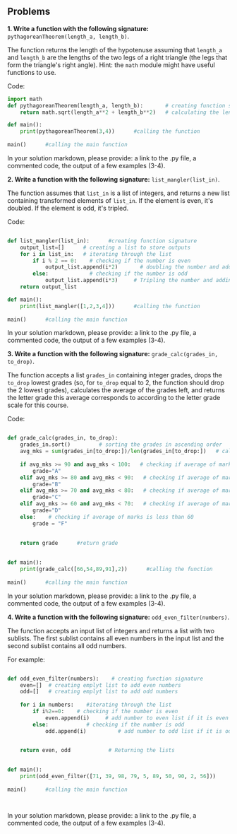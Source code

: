 
## Problems

**1. Write a function with the following signature:** `pythagoreanTheorem(length_a, length_b)`.

The function returns the length of the hypotenuse assuming that `length_a` and `length_b` are the lengths of the two legs of a right triangle (the legs that form the triangle's right angle). Hint: the `math` module might have useful functions to use.

Code:
```python
import math
def pythagoreanTheorem(length_a, length_b):       # creating function signature
    return math.sqrt(length_a**2 + length_b**2)   # calculating the length of Hypotenuse and returning the value

def main():
    print(pythagoreanTheorem(3,4))      #calling the function
    
main()      #calling the main function

```
In your solution markdown, please provide: a link to the .py file, a commented code, the output of a few examples (3-4).

**2. Write a function with the following signature:** `list_mangler(list_in)`.

The function assumes that `list_in` is a list of integers, and returns a new list containing transformed elements of `list_in`. If the element is even, it's doubled. If the element is odd, it's tripled.

Code:

```python

def list_mangler(list_in):      #creating function signature
    output_list=[]      # creating a list to store outputs
    for i in list_in:   # iterating through the list
        if i % 2 == 0:    # checking if the number is even
            output_list.append(i*2)       # doubling the number and adding it to list if it is even
        else:             # checking if the number is odd
            output_list.append(i*3)     # Tripling the number and adding it to list if it is odd
    return output_list   

def main():
    print(list_mangler([1,2,3,4]))      #calling the function
    
main()      #calling the main function

```
In your solution markdown, please provide: a link to the .py file, a commented code, the output of a few examples (3-4).

**3. Write a function with the following signature:** `grade_calc(grades_in, to_drop)`.

The function accepts a list `grades_in` containing integer grades, drops the `to_drop` lowest grades (so, for `to_drop` equal to 2, the function should drop the 2 lowest grades), calculates the average of the grades left, and returns the letter grade this average corresponds to according to the letter grade scale for this course.

Code:

```python

def grade_calc(grades_in, to_drop):
    grades_in.sort()         # sorting the grades in ascending order
    avg_mks = sum(grades_in[to_drop:])/len(grades_in[to_drop:])   # calculating the average of the remaing marks after dropping the required number of marks
    
    if avg_mks >= 90 and avg_mks < 100:   # checking if average of marks is greater than or equal to 90 and less than 100
        grade="A"
    elif avg_mks >= 80 and avg_mks < 90:   # checking if average of marks is greater than or equal to 80 and less than 90
        grade="B"
    elif avg_mks >= 70 and avg_mks < 80:   # checking if average of marks is greater than or equal to 70 and less than 80
        grade="C"
    elif avg_mks >= 60 and avg_mks < 70:   # checking if average of marks is greater than or equal to 60 and less than 70
        grade="D"
    else:    # checking if average of marks is less than 60
        grade = "F"
    
    
    return grade      #return grade
       

def main():
    print(grade_calc([66,54,89,91],2))      #calling the function
    
main()      #calling the main function

```
In your solution markdown, please provide: a link to the .py file, a commented code, the output of a few examples (3-4).


**4. Write a function with the following signature:** `odd_even_filter(numbers)`.

The function accepts an input list of integers and returns a list with two sublists. The first sublist contains all even numbers in the input list and the second sublist contains all odd numbers.

For example:
```python

def odd_even_filter(numbers):    # creating function signature
    even=[]  # creating emplyt list to add even numbers
    odd=[]   # creating emplyt list to add odd numbers
    
    for i in numbers:    #iterating through the list
        if i%2==0:    # checking if the number is even
            even.append(i)     # add number to even list if it is even
        else:            # checking if the number is odd
            odd.append(i)          # add number to odd list if it is odd
    

    return even, odd            # Returning the lists
       

def main():    
    print(odd_even_filter([71, 39, 98, 79, 5, 89, 50, 90, 2, 56]))      #calling the function
    
main()      #calling the main function




```
In your solution markdown, please provide: a link to the .py file, a commented code, the output of a few examples (3-4).
